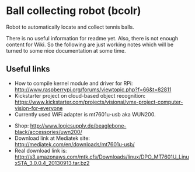 Ball collecting robot (bcolr)
===

Robot to automatically locate and collect tennis balls.

There is no useful information for readme yet. Also, there is not enough content for Wiki. So the following are just working notes which will be turned to some nice documentation at some time.

Useful links
--
* How to compile kernel module and driver for RPi: http://www.raspberrypi.org/forums/viewtopic.php?f=66&t=82811
* Kickstarter project on cloud-based object recognition: https://www.kickstarter.com/projects/visionai/vmx-project-computer-vision-for-everyone
* Currently used WiFi adapter is mt7601u-usb aka WUN200. 
 - Shop: http://www.logicsupply.de/beaglebone-black/accessories/uwn200/ 
 - Download link at Mediatek site: http://mediatek.com/en/downloads/mt7601u-usb/ 
 - Real download link is: http://s3.amazonaws.com/mtk.cfs/Downloads/linux/DPO_MT7601U_LinuxSTA_3.0.0.4_20130913.tar.bz2
